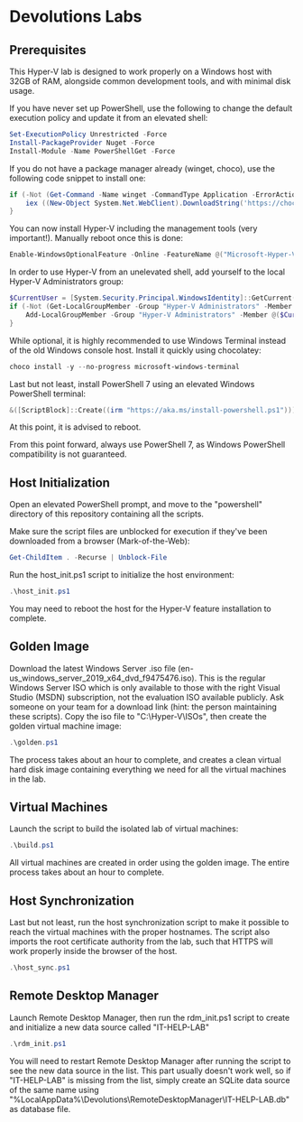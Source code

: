 
# Devolutions Labs

## Prerequisites

This Hyper-V lab is designed to work properly on a Windows host with 32GB of RAM, alongside common development tools, and with minimal disk usage.

If you have never set up PowerShell, use the following to change the default execution policy and update it from an elevated shell:

```powershell
Set-ExecutionPolicy Unrestricted -Force
Install-PackageProvider Nuget -Force
Install-Module -Name PowerShellGet -Force
```

If you do not have a package manager already (winget, choco), use the following code snippet to install one:

```powershell
if (-Not (Get-Command -Name winget -CommandType Application -ErrorAction SilentlyContinue)) {
	iex ((New-Object System.Net.WebClient).DownloadString('https://chocolatey.org/install.ps1'))
}
```

You can now install Hyper-V including the management tools (very important!). Manually reboot once this is done:

```powershell
Enable-WindowsOptionalFeature -Online -FeatureName @("Microsoft-Hyper-V") -All -NoRestart
```

In order to use Hyper-V from an unelevated shell, add yourself to the local Hyper-V Administrators group:

```powershell
$CurrentUser = [System.Security.Principal.WindowsIdentity]::GetCurrent().Name
if (-Not (Get-LocalGroupMember -Group "Hyper-V Administrators" -Member $CurrentUser -ErrorAction SilentlyContinue)) {
	Add-LocalGroupMember -Group "Hyper-V Administrators" -Member @($CurrentUser)
}
```

While optional, it is highly recommended to use Windows Terminal instead of the old Windows console host. Install it quickly using chocolatey:

```powershell
choco install -y --no-progress microsoft-windows-terminal
```

Last but not least, install PowerShell 7 using an elevated Windows PowerShell terminal:

```powershell
&([ScriptBlock]::Create((irm "https://aka.ms/install-powershell.ps1"))) -UseMSI -Quiet
```

At this point, it is advised to reboot.

From this point forward, always use PowerShell 7, as Windows PowerShell compatibility is not guaranteed.

## Host Initialization

Open an elevated PowerShell prompt, and move to the "powershell" directory of this repository containing all the scripts.

Make sure the script files are unblocked for execution if they've been downloaded from a browser (Mark-of-the-Web):

```powershell
Get-ChildItem . -Recurse | Unblock-File
```

Run the host_init.ps1 script to initialize the host environment:

```powershell
.\host_init.ps1
```

You may need to reboot the host for the Hyper-V feature installation to complete.

## Golden Image

Download the latest Windows Server .iso file (en-us_windows_server_2019_x64_dvd_f9475476.iso). This is the regular Windows Server ISO which is only available to those with the right Visual Studio (MSDN) subscription, not the evaluation ISO available publicly. Ask someone on your team for a download link (hint: the person maintaining these scripts). Copy the iso file to "C:\Hyper-V\ISOs", then create the golden virtual machine image:

```powershell
.\golden.ps1
```

The process takes about an hour to complete, and creates a clean virtual hard disk image containing everything we need for all the virtual machines in the lab.

## Virtual Machines

Launch the script to build the isolated lab of virtual machines:

```powershell
.\build.ps1
```

All virtual machines are created in order using the golden image. The entire process takes about an hour to complete.

## Host Synchronization

Last but not least, run the host synchronization script to make it possible to reach the virtual machines with the proper hostnames. The script also imports the root certificate authority from the lab, such that HTTPS will work properly inside the browser of the host.

```powershell
.\host_sync.ps1
```

## Remote Desktop Manager

Launch Remote Desktop Manager, then run the rdm_init.ps1 script to create and initialize a new data source called "IT-HELP-LAB"

```powershell
.\rdm_init.ps1
```

You will need to restart Remote Desktop Manager after running the script to see the new data source in the list. This part usually doesn't work well, so if "IT-HELP-LAB" is missing from the list, simply create an SQLite data source of the same name using "%LocalAppData%\Devolutions\RemoteDesktopManager\IT-HELP-LAB.db" as database file.
